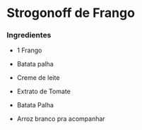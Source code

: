 # Strogonoff de Frango

### Ingredientes

- 1 Frango

- Batata palha

- Creme de leite

- Extrato de Tomate

- Batata Palha

- Arroz branco pra acompanhar 
